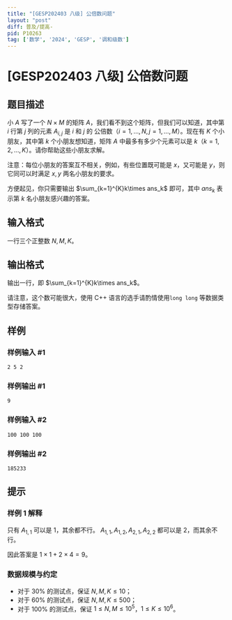 ```yaml
---
title: "[GESP202403 八级] 公倍数问题"
layout: "post"
diff: 普及/提高-
pid: P10263
tag: ['数学', '2024', 'GESP', '调和级数']
---
```

# [GESP202403 八级] 公倍数问题
## 题目描述

小 $A$ 写了一个 $N\times M$ 的矩阵 $A$，我们看不到这个矩阵，但我们可以知道，其中第 $i$ 行第 $j$ 列的元素 $A_{i,j}$ 是 $i$ 和 $j$ 的
公倍数（$i=1,\dots,N,j=1,\dots,M$）。现在有 $K$ 个小朋友，其中第 $k$ 个小朋友想知道，矩阵 $A$ 中最多有多少个元素可以是 $k$（$k=1,2,\dots,K$）。请你帮助这些小朋友求解。

注意：每位小朋友的答案互不相关，例如，有些位置既可能是 $x$，又可能是 $y$，则它同可以时满足 $x,y$ 两名小朋友的要求。

方便起见，你只需要输出 $\sum_{k=1}^{K}k\times ans_k$ 即可，其中 $ans_k$ 表示第 $k$ 名小朋友感兴趣的答案。
## 输入格式

一行三个正整数 $N,M,K$。
## 输出格式

输出一行，即  $\sum_{k=1}^{K}k\times ans_k$。

请注意，这个数可能很大，使用 C++ 语言的选手请酌情使用```long long``` 等数据类型存储答案。
## 样例

### 样例输入 #1
```
2 5 2
```
### 样例输出 #1
```
9
```
### 样例输入 #2
```
100 100 100
```
### 样例输出 #2
```
185233
```
## 提示

### 样例 1 解释

只有 $A_{1,1}$ 可以是 $1$，其余都不行。
$A_{1,1},A_{1,2},A_{2,1},A_{2,2}$ 都可以是 $2$，而其余不行。

因此答案是 $1\times 1+2\times 4=9$。

### 数据规模与约定

- 对于 $30\%$ 的测试点，保证 $N,M,K\le 10$；
- 对于 $60\%$ 的测试点，保证 $N,M,K\le500$；
- 对于 $100\%$ 的测试点，保证 $1 \leq N,M\le10^5$，$1 \leq K\le 10^6$。
